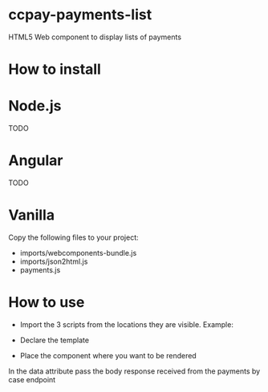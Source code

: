 # ccpay-payments-list

HTML5 Web component to display lists of payments

# How to install

# Node.js

TODO

# Angular

TODO

# Vanilla

Copy the following files to your project:

- imports/webcomponents-bundle.js
- imports/json2html.js
- payments.js

# How to use

 - Import the 3 scripts from the locations they are visible. Example:
 
    <script src="../imports/webcomponents-bundle.js">
    </script>

    <script src="../imports/json2html.js">

    </script>

    <script src="../payments.js" defer>
    </script>
    
  - Declare the template
  
  <template id="payments-list"></template>
  
  - Place the component where you want to be rendered
  
  <payments-list data='jsonDataAsItComesFromTheService'></payments-list>
  
  In the data attribute pass the body response received from the payments by case endpoint
